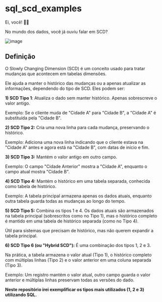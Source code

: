 # sql_scd_examples

Ei, você! 🫵🤓

No mundo dos dados, você já ouviu falar em SCD?

![image](https://github.com/user-attachments/assets/ffe12868-6c6b-4e60-acb3-bdd02e3f010b)


## Definição 
O Slowly Changing Dimension (SCD) é um conceito usado para tratar mudanças que acontecem em tabelas dimensões.

Ele ajuda a manter o histórico das mudanças ou a apenas atualizar as informações, dependendo do tipo de SCD. Eles podem ser:

**1) SCD Tipo 1**: Atualiza o dado sem manter histórico. Apenas sobrescreve o valor antigo.

Exemplo: Se o cliente muda de "Cidade A" para "Cidade B", a "Cidade A" é substituída pela "Cidade B".

**2) SCD Tipo 2:** Cria uma nova linha para cada mudança, preservando o histórico.

Exemplo: Adiciona uma nova linha indicando que o cliente estava na "Cidade A" antes e agora está na "Cidade B", com datas de início e fim.

**3) SCD Tipo 3:** Mantém o valor antigo em outro campo.

Exemplo: O campo "Cidade Anterior" mostra a "Cidade A", enquanto o campo atual mostra "Cidade B".

**4) SCD Tipo 4:** Mantém o histórico em uma tabela separada, conhecida como tabela de histórico.

Exemplo: A tabela principal armazena apenas os dados atuais, enquanto outra tabela guarda todas as mudanças ao longo do tempo.

**5) SCD Tipo 5:** Combina os tipos 1 e 4. Os dados atuais são armazenados na tabela principal (sobrescritos como no Tipo 1), mas o histórico completo é mantido em uma tabela de histórico separada (como no Tipo 4).

Útil para sistemas que precisam de histórico, mas não querem expandir a tabela principal.

**6) SCD Tipo 6 (ou "Hybrid SCD"):** É uma combinação dos tipos 1, 2 e 3.

Na prática, a tabela armazena o valor atual (Tipo 1), o histórico completo com múltiplas linhas (Tipo 2) e o valor anterior em uma coluna separada (Tipo 3).

Exemplo: Um registro mantém o valor atual, outro campo guarda o valor anterior e múltiplas linhas preservam todas as versões do dado.


**Neste repositório irei exemplificar os tipos mais utilizados (1, 2 e 3) utilizando SQL.**
